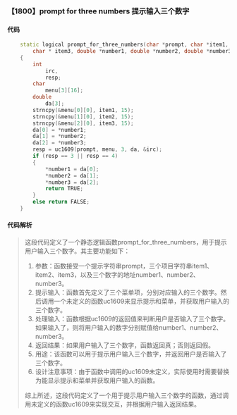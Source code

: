 ### 【1800】prompt for three numbers 提示输入三个数字

#### 代码

```cpp
    static logical prompt_for_three_numbers(char *prompt, char *item1, char *item2,  
        char * item3, double *number1, double *number2, double *number3)  
    {  
        int  
            irc,  
            resp;  
        char  
            menu[3][16];  
        double  
            da[3];  
        strncpy(&menu[0][0], item1, 15);  
        strncpy(&menu[1][0], item2, 15);  
        strncpy(&menu[2][0], item3, 15);  
        da[0] = *number1;  
        da[1] = *number2;  
        da[2] = *number3;  
        resp = uc1609(prompt, menu, 3, da, &irc);  
        if (resp == 3 || resp == 4)  
        {  
            *number1 = da[0];  
            *number2 = da[1];  
            *number3 = da[2];  
            return TRUE;  
        }  
        else return FALSE;  
    }

```

#### 代码解析

> 这段代码定义了一个静态逻辑函数prompt_for_three_numbers，用于提示用户输入三个数字。其主要功能如下：
>
> 1. 参数：函数接受一个提示字符串prompt，三个项目字符串item1、item2、item3，以及三个数字的地址number1、number2、number3。
> 2. 提示输入：函数首先定义了三个菜单项，分别对应输入的三个数字。然后调用一个未定义的函数uc1609来显示提示和菜单，并获取用户输入的三个数字。
> 3. 处理输入：函数根据uc1609的返回值来判断用户是否输入了三个数字。如果输入了，则将用户输入的数字分别赋值给number1、number2、number3。
> 4. 返回结果：如果用户输入了三个数字，函数返回真；否则返回假。
> 5. 用途：该函数可以用于提示用户输入三个数字，并返回用户是否输入了三个数字。
> 6. 设计注意事项：由于函数中调用的uc1609未定义，实际使用时需要替换为能显示提示和菜单并获取用户输入的函数。
>
> 综上所述，这段代码定义了一个用于提示用户输入三个数字的函数，通过调用未定义的函数uc1609来实现交互，并根据用户输入返回结果。
>
